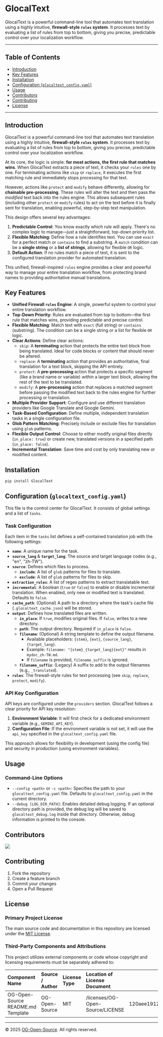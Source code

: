 # GlocalText

GlocalText is a powerful command-line tool that automates text translation using a highly intuitive, **firewall-style `rules` system**. It processes text by evaluating a list of rules from top to bottom, giving you precise, predictable control over your localization workflow.

---

## Table of Contents

-   [Introduction](#introduction)
-   [Key Features](#key-features)
-   [Installation](#installation)
-   [Configuration (`glocaltext_config.yaml`)](#configuration-glocaltext_configyaml)
-   [Usage](#usage)
-   [Contributors](#contributors)
-   [Contributing](#contributing)
-   [License](#license)

---

## Introduction

GlocalText is a powerful command-line tool that automates text translation using a highly intuitive, **firewall-style `rules` system**. It processes text by evaluating a list of rules from top to bottom, giving you precise, predictable control over your localization workflow.

At its core, the logic is simple: **for most actions, the first rule that matches wins**. When GlocalText extracts a piece of text, it checks your `rules` one by one. For terminating actions like `skip` or `replace`, it executes the first matching rule and immediately stops processing for that text.

However, actions like `protect` and `modify` behave differently, allowing for **chainable pre-processing**. These rules will alter the text and then pass the _modified_ text back into the rules engine. This allows subsequent rules (including other `protect` or `modify` rules) to act on the text before it is finally sent for translation, enabling powerful, step-by-step text manipulation.

This design offers several key advantages:

1.  **Predictable Control**: You know exactly which rule will apply. There's no complex logic to manage—just a straightforward, top-down priority list.
2.  **Flexible Matching**: Define how a rule identifies text. You can use `exact` for a perfect match or `contains` to find a substring. A `match` condition can be a **single string** or a **list of strings**, allowing for flexible `OR` logic.
3.  **Default Action**: If no rules match a piece of text, it is sent to the configured translation provider for automated translation.

This unified, firewall-inspired `rules` engine provides a clear and powerful way to manage your entire translation workflow, from protecting brand names to providing authoritative manual translations.

## Key Features

-   **Unified Firewall `rules` Engine**: A single, powerful system to control your entire translation workflow.
-   **Top-Down Priority**: Rules are evaluated from top to bottom—the first rule that matches wins, providing predictable and precise control.
-   **Flexible Matching**: Match text with `exact` (full string) or `contains` (substring). The condition can be a single string or a list for flexible `OR` logic.
-   **Clear Actions**: Define clear actions:
    -   `skip`: A **terminating** action that protects the entire text block from being translated. Ideal for code blocks or content that should never be altered.
    -   `replace`: A **terminating** action that provides an authoritative, final translation for a text block, skipping the API entirely.
    -   `protect`: A **pre-processing** action that protects a specific segment (like a brand name or variable) _within_ a larger text block, allowing the rest of the text to be translated.
    -   `modify`: A **pre-processing** action that replaces a matched segment before passing the modified text back to the rules engine for further processing or translation.
-   **Multiple Provider Support**: Configure and use different translation providers like Google Translate and Google Gemini.
-   **Task-Based Configuration**: Define multiple, independent translation tasks in a single configuration file.
-   **Glob Pattern Matching**: Precisely include or exclude files for translation using `glob` patterns.
-   **Flexible Output Control**: Choose to either modify original files directly (`in_place: true`) or create new, translated versions in a specified path (`in_place: false`).
-   **Incremental Translation**: Save time and cost by only translating new or modified content.

## Installation

```bash
pip install GlocalText
```

## Configuration (`glocaltext_config.yaml`)

This file is the control center for GlocalText. It consists of global settings and a list of `tasks`.

### Task Configuration

Each item in the `tasks` list defines a self-contained translation job with the following settings:

-   **`name`**: A unique name for the task.
-   **`source_lang`** & **`target_lang`**: The source and target language codes (e.g., "en", "zh-TW").
-   **`source`**: Defines which files to process.
    -   **`include`**: A list of `glob` patterns for files to translate.
    -   **`exclude`**: A list of `glob` patterns for files to skip.
-   **`extraction_rules`**: A list of regex patterns to extract translatable text.
-   **`incremental`**: A boolean (`true` or `false`) to enable or disable incremental translation. When enabled, only new or modified text is translated. Defaults to `false`.
-   **`cache_path`**: (Optional) A path to a directory where the task's cache file (`.glocaltext_cache.json`) will be stored.
-   **`output`**: Defines how translated files are written.
    -   **`in_place`**: If `true`, modifies original files. If `false`, writes to a new directory.
    -   **`path`**: The output directory. Required if `in_place` is `false`.
    -   **`filename`**: (Optional) A string template to define the output filename.
        -   Available placeholders: `{stem}`, `{ext}`, `{source_lang}`, `{target_lang}`.
        -   Example: `filename: "{stem}_{target_lang}{ext}"` results in `mydoc_zh-TW.md`.
        -   If `filename` is provided, `filename_suffix` is ignored.
    -   **`filename_suffix`**: (Legacy) A suffix to add to the output filenames (e.g., `_translated`).
-   **`rules`**: The firewall-style rules for text processing (see `skip`, `replace`, `protect`, `modify`).

### API Key Configuration

API keys are configured under the `providers` section. GlocalText follows a clear priority for API key resolution:

1.  **Environment Variable**: It will first check for a dedicated environment variable (e.g., `GEMINI_API_KEY`).
2.  **Configuration File**: If the environment variable is not set, it will use the `api_key` specified in the `glocaltext_config.yaml` file.

This approach allows for flexibility in development (using the config file) and security in production (using environment variables).

## Usage

### Command-Line Options

-   `--config <path>` or `-c <path>`: Specifies the path to your `glocaltext_config.yaml` file. Defaults to `glocaltext_config.yaml` in the current directory.
-   `--debug [LOG_DIR_PATH]`: Enables detailed debug logging. If an optional directory path is provided, the debug log will be saved to `glocaltext_debug.log` inside that directory. Otherwise, debug information is printed to the console.

## Contributors

<a href="https://github.com/OG-Open-Source/GlocalText/graphs/contributors">
  <img src="https://contrib.rocks/image?repo=OG-Open-Source/GlocalText" />
</a>

## Contributing

1. Fork the repository
2. Create a feature branch
3. Commit your changes
4. Open a Pull Request

## License

### Primary Project License

The main source code and documentation in this repository are licensed under the [MIT License](https://opensource.org/license/MIT).

### Third-Party Components and Attributions

This project utilizes external components or code whose copyright and licensing requirements must be separately adhered to:

| Component Name                    | Source / Author | License Type | Location of License Document     | Hash Values                      |
| :-------------------------------- | :-------------- | :----------- | :------------------------------- | -------------------------------- |
| OG-Open-Source README.md Template | OG-Open-Source  | MIT          | /licenses/OG-Open-Source/LICENSE | 120aee1912f4c2c51937f4ea3c449954 |

---

© 2025 [OG-Open-Source](https://github.com/OG-Open-Source). All rights reserved.
